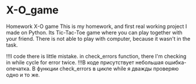 # X-O_game
Homework X-O game
This is my homework, and first real working project I made on Python.
Its Tic-Tac-Toe game where you can play together with your friend.
There is not able to play with computer, because it wasn't in the task.

!!!I code there is little mistake. in check_errors function, there I'm checking in while cycle for error twice.
!!!В коде присутствует небольшая ошибка-опечатка. В функции check_errors в цикле while я дважды проверяю одно и то же.
